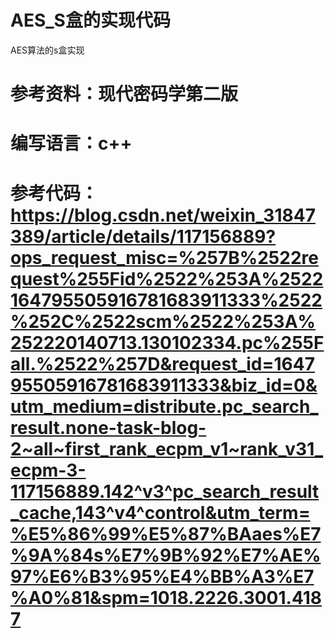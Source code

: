 # AES_S盒的实现代码
AES算法的s盒实现
# 参考资料：现代密码学第二版
# 编写语言：c++
# 参考代码：https://blog.csdn.net/weixin_31847389/article/details/117156889?ops_request_misc=%257B%2522request%255Fid%2522%253A%2522164795505916781683911333%2522%252C%2522scm%2522%253A%252220140713.130102334.pc%255Fall.%2522%257D&request_id=164795505916781683911333&biz_id=0&utm_medium=distribute.pc_search_result.none-task-blog-2~all~first_rank_ecpm_v1~rank_v31_ecpm-3-117156889.142^v3^pc_search_result_cache,143^v4^control&utm_term=%E5%86%99%E5%87%BAaes%E7%9A%84s%E7%9B%92%E7%AE%97%E6%B3%95%E4%BB%A3%E7%A0%81&spm=1018.2226.3001.4187
